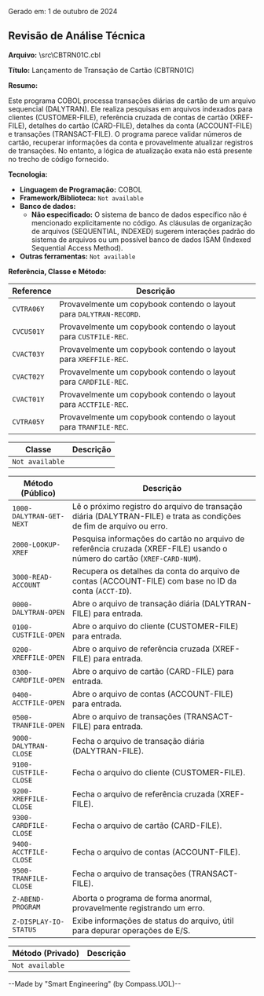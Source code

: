 Gerado em: 1 de outubro de 2024

## Revisão de Análise Técnica

**Arquivo:**  \src\CBTRN01C.cbl

**Título:**  Lançamento de Transação de Cartão (CBTRN01C)

**Resumo:** 

Este programa COBOL processa transações diárias de cartão de um arquivo sequencial (DALYTRAN). Ele realiza pesquisas em arquivos indexados para clientes (CUSTOMER-FILE), referência cruzada de contas de cartão (XREF-FILE), detalhes do cartão (CARD-FILE), detalhes da conta (ACCOUNT-FILE) e transações (TRANSACT-FILE). O programa parece validar números de cartão, recuperar informações da conta e provavelmente atualizar registros de transações. No entanto, a lógica de atualização exata não está presente no trecho de código fornecido.

**Tecnologia:**

* **Linguagem de Programação:** COBOL
* **Framework/Biblioteca:**  `Not available` 
* **Banco de dados:**
  * **Não especificado:** O sistema de banco de dados específico não é mencionado explicitamente no código. As cláusulas de organização de arquivos (SEQUENTIAL, INDEXED) sugerem interações padrão do sistema de arquivos ou um possível banco de dados ISAM (Indexed Sequential Access Method).
* **Outras ferramentas:** `Not available` 

**Referência, Classe e Método:**

| Reference | Descrição |
|---|---|
|  `CVTRA06Y` |  Provavelmente um copybook contendo o layout para `DALYTRAN-RECORD`.  |
| `CVCUS01Y` | Provavelmente um copybook contendo o layout para `CUSTFILE-REC`. |
| `CVACT03Y` | Provavelmente um copybook contendo o layout para `XREFFILE-REC`. |
| `CVACT02Y` | Provavelmente um copybook contendo o layout para `CARDFILE-REC`. |
| `CVACT01Y` | Provavelmente um copybook contendo o layout para `ACCTFILE-REC`. |
| `CVTRA05Y` | Provavelmente um copybook contendo o layout para `TRANFILE-REC`. |

| Classe | Descrição |
|---|---|
| `Not available` |  |

| Método (Público) | Descrição |
|---|---|
| `1000-DALYTRAN-GET-NEXT` |  Lê o próximo registro do arquivo de transação diária (DALYTRAN-FILE) e trata as condições de fim de arquivo ou erro. |
| `2000-LOOKUP-XREF` |  Pesquisa informações do cartão no arquivo de referência cruzada (XREF-FILE) usando o número do cartão (`XREF-CARD-NUM`).  |
| `3000-READ-ACCOUNT` | Recupera os detalhes da conta do arquivo de contas (ACCOUNT-FILE) com base no ID da conta (`ACCT-ID`). |
| `0000-DALYTRAN-OPEN` | Abre o arquivo de transação diária (DALYTRAN-FILE) para entrada. |
| `0100-CUSTFILE-OPEN` |  Abre o arquivo do cliente (CUSTOMER-FILE) para entrada. |
| `0200-XREFFILE-OPEN` |  Abre o arquivo de referência cruzada (XREF-FILE) para entrada. |
| `0300-CARDFILE-OPEN` |  Abre o arquivo de cartão (CARD-FILE) para entrada. |
| `0400-ACCTFILE-OPEN` | Abre o arquivo de contas (ACCOUNT-FILE) para entrada. |
| `0500-TRANFILE-OPEN` |  Abre o arquivo de transações (TRANSACT-FILE) para entrada. |
| `9000-DALYTRAN-CLOSE` |  Fecha o arquivo de transação diária (DALYTRAN-FILE). |
| `9100-CUSTFILE-CLOSE` |  Fecha o arquivo do cliente (CUSTOMER-FILE).  |
| `9200-XREFFILE-CLOSE` |  Fecha o arquivo de referência cruzada (XREF-FILE). |
| `9300-CARDFILE-CLOSE` |  Fecha o arquivo de cartão (CARD-FILE).  |
| `9400-ACCTFILE-CLOSE` |  Fecha o arquivo de contas (ACCOUNT-FILE). |
| `9500-TRANFILE-CLOSE` |  Fecha o arquivo de transações (TRANSACT-FILE). |
| `Z-ABEND-PROGRAM` |  Aborta o programa de forma anormal, provavelmente registrando um erro. |
| `Z-DISPLAY-IO-STATUS` |  Exibe informações de status do arquivo, útil para depurar operações de E/S. |

| Método (Privado) | Descrição |
|---|---|
| `Not available` |  |

--Made by "Smart Engineering" (by Compass.UOL)--